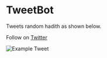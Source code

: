 # TweetBot
Tweets random hadith as shown below.

Follow on [Twitter](https://twitter.com/TheHadithHub)

![Example Tweet](https://pbs.twimg.com/media/GG6mLrBWsAA5Dml?format=jpg&name=medium)
